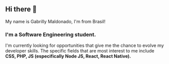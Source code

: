 ## Hi there 👋
My name is Gabrilly Maldonado, I'm from Brasil!
### I'm a Software Engineering student.
I'm currently looking for opportunities that give me the chance to evolve my developer skills. The specific fields that are most interest to me include **CSS, PHP, JS (especifically Node JS, React, React Native).**


<!--
**GMDorneles/GMDorneles** is a ✨ _special_ ✨ repository because its `README.md` (this file) appears on your GitHub profile.

Here are some ideas to get you started:

- 🔭 I’m currently working on ...
- 🌱 I’m currently learning ...
- 👯 I’m looking to collaborate on ...
- 🤔 I’m looking for help with ...
- 💬 Ask me about ...
- 📫 How to reach me: ...
- 😄 Pronouns: ...
- ⚡ Fun fact: ...
-->
